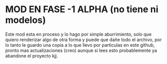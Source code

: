 # MOD EN FASE -1 ALPHA (no tiene ni modelos)

Este mod esta en proceso y lo hago por simple aburrimiento, solo que quiero renderizar algo de otra forma y puede que dañe todo el archivo, por lo tanto le guardo una copia a lo que llevo por particulas en este github, pronto mas actualizaciones (creo) aunque si lees esto probablemente ya abandone el proyecto kjj.